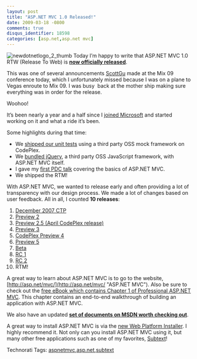 ```yaml
---
layout: post
title: "ASP.NET MVC 1.0 Released!"
date: 2009-03-18 -0800
comments: true
disqus_identifier: 18598
categories: [asp.net,asp.net mvc]
---
```

![newdotnetlogo\_2\_thumb](http://haacked.com/images/haacked_com/WindowsLiveWriter/ASP.NETMVC1.0Released_D6B8/newdotnetlogo_2_thumb_3.png "newdotnetlogo_2_thumb")
Today I’m happy to write that ASP.NET MVC 1.0 RTW (Release To Web) is
[**now officially
released**](http://go.microsoft.com/fwlink/?LinkId=144444 "ASP.NET MVC 1.0 Download Details Page").

This was one of several announcements
[ScottGu](http://weblogs.asp.net/scottgu/) made at the Mix 09 conference
today, which I unfortunately missed because I was on a plane to Vegas
enroute to Mix 09. I was busy  back at the mother ship making sure
everything was in order for the release.

Woohoo!

It’s been nearly a year and a half since I [joined
Microsoft](http://haacked.com/archive/2007/09/17/why-is-microsoft-removing-my-mvp-status.aspx "Joining Microsoft")
and started working on it and what a ride it’s been.

Some highlights during that time:

-   We [shipped our unit
    tests](http://haacked.com/archive/2008/04/17/asp.net-mvc-preview-of-a-preview.aspx "Preview of a preview")
    using a third party OSS mock framework on CodePlex.
-   We [bundled
    jQuery](http://haacked.com/archive/2008/09/30/jquery-and-asp.net-mvc.aspx "jQuery and ASP.NET MVC"),
    a third party OSS JavaScript framework, with ASP.NET MVC itself.
-   I gave my [first PDC
    talk](http://channel9.msdn.com/pdc2008/PC21/ "My first PDC talk")
    covering the basics of ASP.NET MVC.
-   We shipped the RTM!

With ASP.NET MVC, we wanted to release early and often providing a lot
of transparency with our design process. We made a lot of changes based
on user feedback. All in all, I counted **10 releases**:

1.  [December 2007
    CTP](http://weblogs.asp.net/scottgu/archive/2007/12/09/asp-net-3-5-extensions-ctp-preview-released.aspx "ScottGu announces December CTP")
2.  [Preview
    2](http://haacked.com/archive/2008/03/10/thoughts-on-asp.net-mvc-preview-2-and-beyond.aspx "Thoughts on Preview 2")
3.  [Preview 2.5 (April CodePlex
    release)](http://haacked.com/archive/2008/04/17/asp.net-mvc-preview-of-a-preview.aspx "Preview of a Preview")
4.  [Preview
    3](http://haacked.com/archive/2008/05/12/sp1-beta-and-its-effect-on-mvc.aspx "Preview 3")
5.  [CodePlex Preview
    4](http://haacked.com/archive/2008/07/16/aspnetmvc-codeplex-preview4.aspx "CodePlex Preview 4")
6.  [Preview
    5](http://haacked.com/archive/2008/08/29/asp.net-mvc-codeplex-preview-5-released.aspx "Preview 5")
7.  [Beta](http://haacked.com/archive/2008/10/16/aspnetmvc-beta-release.aspx "Beta")
8.  [RC
    1](http://haacked.com/archive/2009/01/27/aspnetmvc-release-candidate.aspx "Release Candidate")
9.  [RC
    2](http://haacked.com/archive/2009/03/03/aspnetmvc-changes-for-rc2.aspx "Release Candidate 2")
10. RTM!

A great way to learn about ASP.NET MVC is to go to the website,
[http://asp.net/mvc/](http://asp.net/mvc/ "ASP.NET MVC"). Also be sure
to check out the [free eBook which contains Chapter 1 of Professional
ASP.NET
MVC](http://weblogs.asp.net/scottgu/archive/2009/03/10/free-asp-net-mvc-ebook-tutorial.aspx "Free eBook").
This chapter contains an end-to-end walkthrough of building an
application with ASP.NET MVC.

We also have an updated **[set of documents on MSDN worth checking
out](http://go.microsoft.com/fwlink/?LinkId=145989 "MSDN Docs about ASP.NET MVC")**.

A great way to install ASP.NET MVC is via the [new Web Platform
Installer](http://www.microsoft.com/web "Web Platform Installer"). I
highly recommend it. Not only can you install ASP.NET MVC using it, but
many other free applications such as one of my favorites,
[Subtext](http://subtextproject.com/ "Subtext")!

Technorati Tags:
[aspnetmvc](http://technorati.com/tags/aspnetmvc),[asp.net](http://technorati.com/tags/asp.net),[subtext](http://technorati.com/tags/subtext)

